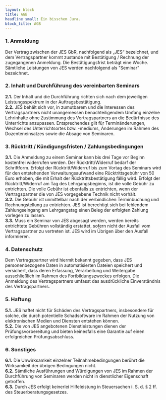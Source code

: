 ```yaml
---
layout: block
title: AGB
headline_small: Ein bisschen Jura.
block_title: AGB
---
```


### 1. Anmeldung

Der Vertrag zwischen der JES GbR, nachfolgend als „JES“ bezeichnet, und dem Vertragspartner kommt zustande mit Bestätigung / Rechnung der
zugegangenen Anmeldung. Die Bestätigungsfrist beträgt eine Woche. Sämtliche Leistungen von JES werden nachfolgend als "Seminar" bezeichnet.

### 2. Inhalt und Durchführung des vereinbarten Seminars

**2.1.** Der Inhalt und die Durchführung richten sich nach dem jeweiligen Leistungsspektrum in der Auftragsbestätigung.<br>
**2.2.** JES behält sich vor, in zumutbarem und die Interessen des Vertragspartners nicht unangemessen benachteiligendem Umfang einzelne Lehrinhalte ohne Zustimmung des Vertragspartners an die Bedürfnisse des Unterrichts anzupassen. Entsprechendes gilt für Terminänderungen, Wechsel des Unterrichtsortes bzw. -mediums, Änderungen im Rahmen des Dozenteneinsatzes sowie die Absage von Seminaren.

### 3. Rücktritt / Kündigungsfristen / Zahlungsbedingungen

**3.1.** Die Anmeldung zu einem Seminar kann bis drei Tage vor Beginn kostenfrei widerrufen werden. Der Rücktritt/Widerruf bedarf der Schriftform. Erfolgt der Rücktritt/Widerruf bis zum Vortag des Seminars wird für den entstehenden Verwaltungsaufwand eine Rücktrittsgebühr von 50 Euro erhoben, die mit Erhalt der Rücktrittsbestätigung fällig wird. Erfolgt der Rücktritt/Widerruf am Tag des Lehrgangsbeginns, ist die volle Gebühr zu entrichten. Die volle Gebühr ist ebenfalls zu entrichten, wenn der Vertragspartner die von JES vorgegebene Technik nicht vorhält.<br>
**3.2.** Die Gebühr ist unmittelbar nach der verbindlichen Terminbuchung und Rechnungstellung zu entrichten. JES ist berechtigt sich bei fehlendem Zahlungseingang am Lehrgangstag einen Beleg der erfolgten Zahlung vorlegen zu lassen.<br>
**3.3.** Muss ein Seminar von JES abgesagt werden, werden bereits entrichtete Gebühren vollständig erstattet, sofern nicht der Ausfall vom Vertragspartner zu vertreten ist. JES wird im Übrigen über den Ausfall informieren.

### 4. Datenschutz

Dem Vertragspartner wird hiermit bekannt gegeben, dass JES personenbezogene Daten in automatisierten Dateien speichert und versichert, dass deren Erfassung, Verarbeitung und Weitergabe ausschließlich im Rahmen des Fortbildungszweckes erfolgen. Die Anmeldung des Vertragspartners umfasst das ausdrückliche Einverständnis des Vertragspartners.

### 5. Haftung

**5.1.** JES haftet nicht für Schäden des Vertragspartners, insbesondere für solche, die durch potentielle Schadsoftware im Rahmen der Nutzung von elektronischen Medien und Diensten entstehen können.<br>
**5.2.** Die von JES angebotenen Dienstleistungen dienen der Prüfungsvorbereitung und bieten keinesfalls eine Garantie auf einen erfolgreichen Prüfungsabschluss.

### 6. Sonstiges

**6.1.** Die Unwirksamkeit einzelner Teilnahmebedingungen berührt die Wirksamkeit der übrigen Bedingungen nicht.<br>
**6.2.** Sämtliche Ausführungen und Würdigungen von JES im Rahmen der Durchführung von Seminaren werden nicht in dienstlicher Eigenschaft getroffen.<br>
**6.3.** Durch JES erfolgt keinerlei Hilfeleistung in Steuersachen i. S. d. § 2 ff. des Steuerberatungsgesetzes.
